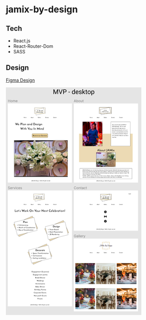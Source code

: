 # jamix-by-design


## Tech
- React.js
- React-Router-Dom
- SASS

## Design
[Figma Design](https://www.figma.com/file/XKs16Gltms0RcAqplyy2rG/events-website?node-id=0%3A1)


<img src="./readme-imgs/jamix-design-wireframe.png" alt="jamix-design"/>